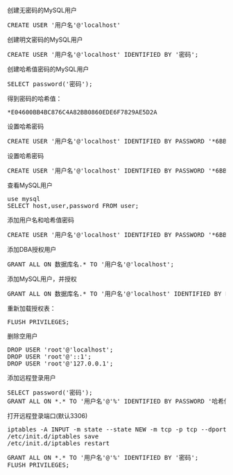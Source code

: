 创建无密码的MySQL用户
<pre>
CREATE USER '用户名'@'localhost'
</pre>

创建明文密码的MySQL用户
<pre>
CREATE USER '用户名'@'localhost' IDENTIFIED BY '密码';
</pre>
创建哈希值密码的MySQL用户
<pre>
SELECT password('密码');
</pre>
得到密码的哈希值：
<pre>
*E04600BB4BC876C4A82BB0860EDE6F7829AE5D2A
</pre>
设置哈希密码
<pre>
CREATE USER '用户名'@'localhost' IDENTIFIED BY PASSWORD '*6BB4837EB74329105EE4568DDA7DC67ED2CA2AD9';
</pre>
设置哈希密码
<pre>
CREATE USER '用户名'@'localhost' IDENTIFIED BY PASSWORD '*6BB4837EB74329105EE4568DDA7DC67ED2CA2AD9';
</pre>
查看MySQL用户
<pre>
use mysql
SELECT host,user,password FROM user;
</pre>
添加用户名和哈希值密码
<pre>
CREATE USER '用户名'@'localhost' IDENTIFIED BY PASSWORD '*6BB4837EB74329105EE4568DDA7DC67ED2CA2AD9';
</pre>
添加DBA授权用户
<pre>
GRANT ALL ON 数据库名.* TO '用户名'@'localhost';
</pre>
添加MySQL用户，并授权
<pre>
GRANT ALL ON 数据库名.* TO '用户名'@'localhost' IDENTIFIED BY PASSWORD '*6BB4837EB74329105EE4568DDA7DC67ED2CA2AD9';
</pre>
重新加载授权表：
<pre>
FLUSH PRIVILEGES;
</pre>
删除空用户
<pre>
DROP USER 'root'@'localhost';
DROP USER 'root'@'::1';
DROP USER 'root'@'127.0.0.1';
</pre>
添加远程登录用户
<pre>
SELECT password('密码');
GRANT ALL ON *.* TO '用户名'@'%' IDENTIFIED BY PASSWORD '哈希值密码';
</pre>
打开远程登录端口(默认3306)
<pre>
iptables -A INPUT -m state --state NEW -m tcp -p tcp --dport 3306 -j ACCEPT
/etc/init.d/iptables save
/etc/init.d/iptables restart
</pre>
<pre>
GRANT ALL ON *.* TO '用户名'@'%' IDENTIFIED BY '密码';
FLUSH PRIVILEGES;
</pre>

